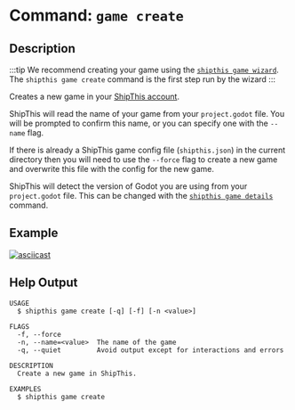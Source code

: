 # Command: `game create`

## Description

:::tip
We recommend creating your game using the [`shipthis game wizard`](/docs/reference/game/wizard).
The `shipthis game create` command is the first step run by the wizard
:::

Creates a new game in your [ShipThis account](https://shipthis.cc/games).

ShipThis will read the name of your game from your `project.godot` file. You will be
prompted to confirm this name, or you can specify one with the `--name` flag. 

If there is already a ShipThis game config file (`shipthis.json`) in the current
directory then you will need to use the `--force` flag to create a new game and
overwrite this file with the config for the new game.

ShipThis will detect the version of Godot you are using from your `project.godot`
file. This can be changed with the [`shipthis game details`](/docs/reference/game/details)
command.

## Example

[![asciicast](https://asciinema.org/a/Oxf8qnYoVViPNVA40EXKBWG36.svg)](https://asciinema.org/a/Oxf8qnYoVViPNVA40EXKBWG36)



## Help Output

```
USAGE
  $ shipthis game create [-q] [-f] [-n <value>]

FLAGS
  -f, --force
  -n, --name=<value>  The name of the game
  -q, --quiet         Avoid output except for interactions and errors

DESCRIPTION
  Create a new game in ShipThis.

EXAMPLES
  $ shipthis game create
``` 